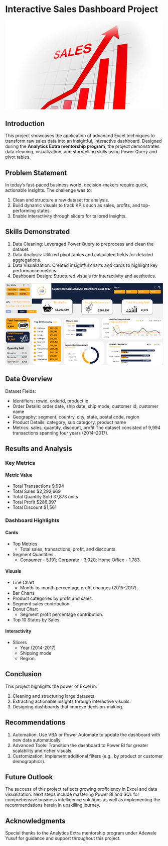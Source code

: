 # Interactive Sales Dashboard Project
![](https://github.com/Thomas-Nyanumba/Super-Store-Sales-Excel-Project/blob/main/Sales%20Cover%20Image..jpg)

## Introduction
This project showcases the application of advanced Excel techniques to transform raw sales data into an insightful, interactive dashboard. Designed during the **Analytics Extra mentorship program**, the project demonstrates data cleaning, visualization, and storytelling skills using Power Query and pivot tables.

## Problem Statement
In today’s fast-paced business world, decision-makers require quick, actionable insights. The challenge was to:
1. Clean and structure a raw dataset for analysis.
2. Build dynamic visuals to track KPIs such as sales, profits, and top-performing states.
3. Enable interactivity through slicers for tailored insights.

## Skills Demonstrated
1. Data Cleaning: Leveraged Power Query to preprocess and clean the dataset.
2. Data Analysis: Utilized pivot tables and calculated fields for detailed aggregations.
3. Data Visualization: Created insightful charts and cards to highlight key performance metrics.
4. Dashboard Design: Structured visuals for interactivity and aesthetics.

![](https://github.com/Thomas-Nyanumba/Super-Store-Sales-Excel-Project/blob/main/SuperStore%20Sales%20Dashboard.PNG)

## Data Overview
Dataset Fields:
* Identifiers: rowid, orderid, product id
* Order Details: order date, ship date, ship mode, customer id, customer name
* Geography: segment, country, city, state, postal code, region
* Product Details: category, sub category, product name
* Metrics: sales, quantity, discount, profit
The dataset consisted of 9,994 transactions spanning four years (2014–2017).

## Results and Analysis
### Key Metrics
#### Metric	Value
* Total Transactions	9,994
* Total Sales	$2,292,669
* Total Quantity Sold	37,873 units
* Total Profit	$286,397
* Total Discount	$1,561
### Dashboard Highlights
#### Cards
* Top Metrics
    * Total sales, transactions, profit, and discounts.
* Segment Quantities
    * Consumer - 5,191; Corporate - 3,020; Home Office - 1,783.
#### Visuals
* Line Chart
    * Month-to-month percentage profit changes (2015-2017).
*  Bar Charts
  * Product categories by profit and sales.
  * Segment sales contribution.
* Donut Chart
    * Segment profit percentage contribution.
* Top 10 States by Sales.
#### Interactivity
* Slicers
    * Year (2014-2017)
    * Shipping mode
    * Region.

## Conclusion
This project highlights the power of Excel in:
1. Cleaning and structuring large datasets.
2. Extracting actionable insights through interactive visuals.
3. Designing dashboards that improve decision-making.

## Recommendations
1. Automation: Use VBA or Power Automate to update the dashboard with new data automatically.
2. Advanced Tools: Transition the dashboard to Power BI for greater scalability and richer visuals.
3. Customization: Implement additional filters (e.g., by product or customer demographics).
  
## Future Outlook
The success of this project reflects growing proficiency in Excel and data visualization. Next steps include mastering Power BI and SQL for comprehensive business intelligence solutions as well as implementing the recommendations herein in upskilling journey.

## Acknowledgments
Special thanks to the Analytics Extra mentorship program under Adewale Yusuf for guidance and support throughout this project.

